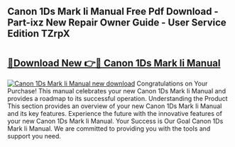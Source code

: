 ## Canon 1Ds Mark Ii Manual Free Pdf Download - Part-ixz New Repair Owner Guide - User Service Edition TZrpX

# <h2><a href="http://bc42220.oget.top/?id=Canon+1Ds+Mark+Ii+Manual">🔗Download New 👉🔴 Canon 1Ds Mark Ii Manual</a></h2>

[![Canon 1Ds Mark Ii Manual new download](https://i.imgur.com/5g1atiW.png)](http://bc42220.oget.top/?id=Canon+1Ds+Mark+Ii+Manual)
Congratulations on Your Purchase! This manual celebrates your new Canon 1Ds Mark Ii Manual and provides a roadmap to its successful operation. Understanding the Product This section provides an overview of your new Canon 1Ds Mark Ii Manual and its key features. Experience the future with the innovative features of your new Canon 1Ds Mark Ii Manual. Your Success is Our Goal Canon 1Ds Mark Ii Manual. We are committed to providing you with the tools and support you need.
